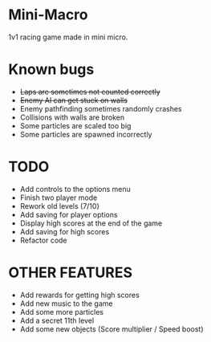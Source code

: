# Mini-Macro
1v1 racing game made in mini micro.

# Known bugs

- ~~Laps are sometimes not counted correctly~~
- ~~Enemy AI can get stuck on walls~~
- Enemy pathfinding sometimes randomly crashes
- Collisions with walls are broken
- Some particles are scaled too big
- Some particles are spawned incorrectly

# TODO

- Add controls to the options menu
- Finish two player mode
- Rework old levels (7/10}
- Add saving for player options
- Display high scores at the end of the game
- Add saving for high scores
- Refactor code

# OTHER FEATURES

- Add rewards for getting high scores
- Add new music to the game
- Add some more particles
- Add a secret 11th level
- Add some new objects (Score multiplier / Speed boost)
  

